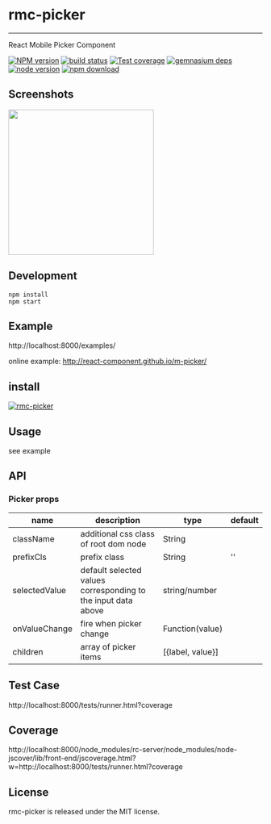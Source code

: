# rmc-picker
---

React Mobile Picker Component


[![NPM version][npm-image]][npm-url]
[![build status][travis-image]][travis-url]
[![Test coverage][coveralls-image]][coveralls-url]
[![gemnasium deps][gemnasium-image]][gemnasium-url]
[![node version][node-image]][node-url]
[![npm download][download-image]][download-url]

[npm-image]: http://img.shields.io/npm/v/rmc-picker.svg?style=flat-square
[npm-url]: http://npmjs.org/package/rmc-picker
[travis-image]: https://img.shields.io/travis/react-component/m-picker.svg?style=flat-square
[travis-url]: https://travis-ci.org/react-component/m-picker
[coveralls-image]: https://img.shields.io/coveralls/react-component/m-picker.svg?style=flat-square
[coveralls-url]: https://coveralls.io/r/react-component/m-picker?branch=master
[gemnasium-image]: http://img.shields.io/gemnasium/react-component/m-picker.svg?style=flat-square
[gemnasium-url]: https://gemnasium.com/react-component/m-picker
[node-image]: https://img.shields.io/badge/node.js-%3E=_0.10-green.svg?style=flat-square
[node-url]: http://nodejs.org/download/
[download-image]: https://img.shields.io/npm/dm/rmc-picker.svg?style=flat-square
[download-url]: https://npmjs.org/package/rmc-picker

## Screenshots

<img src="https://os.alipayobjects.com/rmsportal/EJtTSrdrAcdTbFm.png" width="288"/>


## Development

```
npm install
npm start
```

## Example

http://localhost:8000/examples/

online example: http://react-component.github.io/m-picker/


## install

[![rmc-picker](https://nodei.co/npm/rmc-picker.png)](https://npmjs.org/package/rmc-picker)


## Usage
see example

## API

### Picker props

| name     | description    | type     | default      |
|----------|----------------|----------|--------------|
|className | additional css class of root dom node | String |  |
|prefixCls | prefix class | String | '' |
|selectedValue | default selected values corresponding to the input data above | string/number |  |
|onValueChange | fire when picker change | Function(value) |  |
|children      | array of picker items | [{label, value}]


## Test Case

http://localhost:8000/tests/runner.html?coverage

## Coverage

http://localhost:8000/node_modules/rc-server/node_modules/node-jscover/lib/front-end/jscoverage.html?w=http://localhost:8000/tests/runner.html?coverage

## License

rmc-picker is released under the MIT license.
